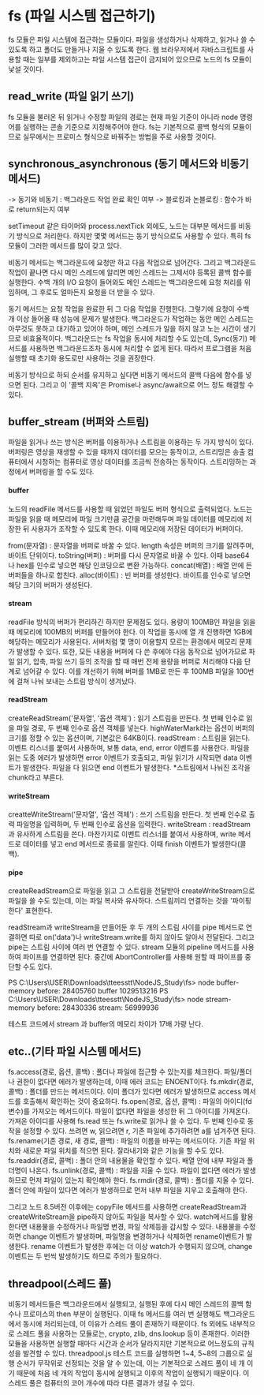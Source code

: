 # fs (파일 시스템 접근하기)

fs 모듈은 파일 시스템에 접근하는 모듈이다. 파일을 생성하거나 삭제하고, 읽거나 쓸 수 있도록 하고 폴더도 만들거나 지울 수 있도록 한다.
웹 브라우저에서 자바스크립트를 사용할 때는 일부를 제외하고는 파일 시스템 접근이 금지되어 있으므로 노드의 fs 모듈이 낯설 것이다.


## read_write (파일 읽기 쓰기)

fs 모듈을 불러온 뒤 읽거나 수정할 파일의 경로는 현재 파일 기준이 아니라 node 명령어를 실행하는 콘솔 기준으로 지정해주어야 한다.
fs는 기본적으로 콜백 형식의 모듈이므로 실무에서는 프로미스 형식으로 바꿔주는 방법을 주로 사용할 것이다.

## synchronous_asynchronous (동기 메서드와 비동기 메서드)
-> 동기와 비동기 : 백그라운드 작업 완료 확인 여부
-> 블로킹과 논블로킹 : 함수가 바로 return되는지 여부

setTimeout 같은 타이머와 process.nextTick 외에도, 노드는 대부분 메서드를 비동기 방식으로 처리한다. 하지만 몇몇 메서드는 동기 방식으로도 사용할 수 있다. 특히 fs 모듈이 그러한 메서드를 많이 갖고 있다.

비동기 메서드는 백그라운드에 요청만 하고 다음 작업으로 넘어간다. 그리고 백그라운드 작업이 끝나면 다시 메인 스레드에 알리면 메인 스레드는 그제서야 등록된 콜백 함수를 실행한다. 수백 개의 I/O 요청이 들어와도 메인 스레드는 백그라운드에 요청 처리를 위임하며, 그 후로도 얼마든지 요청을 더 받을 수 있다.

동기 메서드는 요청 작업을 완료한 뒤 그 다음 작업을 진행한다. 그렇기에 요청이 수백 개 이상 들어올 때 성능에 문제가 발생한다. 백그라운드가 작업하는 동안 메인 스레드는 아무것도 못하고 대기하고 있어야 하며, 메인 스레드가 일을 하지 않고 노는 시간이 생기므로 비효율적이다. 백그라운드는 fs 작업을 동시에 처리할 수도 있는데, Sync(동기) 메서드를 사용하면 백그라운드조차 동시에 처리할 수 없게 된다. 따라서 프로그램을 처음 실행할 때 초기화 용도로만 사용하는 것을 권장한다.

비동기 방식으로 하되 순서를 유지하고 싶다면 비동기 메서드의 콜백 다음에 함수를 넣으면 된다. 그리고 이 '콜백 지옥'은 Promise나 async/await으로 어느 정도 해결할 수 있다.

## buffer_stream (버퍼와 스트림)

파일을 읽거나 쓰는 방식은 버퍼를 이용하거나 스트림을 이용하는 두 가지 방식이 있다. 버퍼링은 영상을 재생할 수 있을 때까지 데이터를 모으는 동작이고, 스트리밍은 송출 컴퓨터에서 시청하는 컴퓨터로 영상 데이터를 조금씩 전송하는 동작이다. 스트리밍하는 과정에서 버퍼링을 할 수도 있다.

#### buffer
노드의 readFile 메서드를 사용할 때 읽었던 파일도 버퍼 형식으로 출력되었다. 노드는 파일을 읽을 때 메모리에 파일 크기만큼 공간을 마련해두며 파일 데이터를 메모리에 저장한 뒤 사용자가 조작할 수 있도록 한다. 이때 메모리에 저장된 데이터가 버퍼이다.

from(문자열) : 문자열을 버퍼로 바꿀 수 있다. length 속성은 버퍼의 크기를 알려주며, 바이트 단위이다.
toString(버퍼) : 버퍼를 다시 문자열로 바꿀 수 있다. 이때 base64 나 hex를 인수로 넣으면 해당 인코딩으로 변환 가능하다.
concat(배열) : 배열 안에 든 버퍼들을 하나로 합친다.
alloc(바이트) : 빈 버퍼를 생성한다. 바이트를 인수로 넣으면 해당 크기의 버퍼가 생성된다.

#### stream
readFile 방식의 버퍼가 편리하긴 하지만 문제점도 있다. 용량이 100MB인 파일을 읽을 때 메모리에 100MB의 버퍼를 만들어야 한다. 이 작업을 동시에 열 개 진행하면 1GB에 해당하는 메모리가 사용된다. 서버처럼 몇 명이 이용할지 모르는 환경에서 메모리 문제가 발생할 수 있다. 또한, 모든 내용을 버퍼에 다 쓴 후에야 다음 동작으로 넘어가므로 파일 읽기, 압축, 파일 쓰기 등의 조작을 할 때 매번 전체 용량을 버퍼로 처리해야 다음 단계로 넘어갈 수 있다. 이를 개선하기 위해 버퍼를 1MB로 만든 후 100MB 파일을 100번에 걸쳐 나눠 보내는 스트림 방식이 생겨났다.

#### readStream
createReadStream('문자열', '옵션 객체') : 읽기 스트림을 만든다. 첫 번째 인수로 읽을 파일 경로, 두 번째 인수로 옵션 객체를 넣는다. highWaterMark라는 옵션이 버퍼의 크기를 정할 수 있는 옵션이며, 기본값은 64KB이다.
readStream : 스트림을 읽는다. 이벤트 리스너를 붙여서 사용하며, 보통 data, end, error 이벤트를 사용한다. 파일을 읽는 도중 에러가 발생하면 error 이벤트가 호출되고, 파일 읽기가 시작되면 data 이벤트가 발생한다. 파일을 다 읽으면 end 이벤트가 발생한다.
*스트림에서 나눠진 조각을 chunk라고 부른다.

#### writeStream
creatteWriteStream('문자열', '옵션 객체') : 쓰기 스트림을 만든다. 첫 번째 인수로 출력 파일명을 입력하며, 두 번째 인수로 옵션을 입력한다.
writeStream : readStream과 유사하게 스트림을 쓴다. 마찬가지로 이벤트 리스너를 붙여서 사용하며, write 메서드로 데이터를 넣고 end 메서드로 종료를 알린다. 이때 finish 이벤트가 발생한다(콜백).

#### pipe
createReadStream으로 파일을 읽고 그 스트림을 전달받아 createWriteStream으로 파일을 쓸 수도 있는데, 이는 파일 복사와 유사하다. 스트림끼리 연결하는 것을 '파이핑한다' 표현한다.

readStream과 writeStream을 만들어둔 후 두 개의 스트림 사이를 pipe 메서드로 연결하면 따로 on('data')나 writeStream.write를 하지 않아도 알아서 전달된다. 그리고 pipe는 스트림 사이에 여러 번 연결할 수 있다. stream 모듈의 pipeline 메서드를 사용하여 파이프를 연결하면 된다. 중간에 AbortController를 사용해 원할 때 파이프를 중단할 수도 있다.


PS C:\Users\USER\Downloads\tteesstt\NodeJS_Study\fs> node buffer-memory
before:  28405760
buffer 1029513216
PS C:\Users\USER\Downloads\tteesstt\NodeJS_Study\fs> node stream-memory
before:  28430336
stream:  56999936

테스트 코드에서 stream 과 buffer의 메모리 차이가 17배 가량 난다.

## etc..(기타 파일 시스템 메서드)

fs.access(경로, 옵션, 콜백) : 폴더나 파일에 접근할 수 있는지를 체크한다. 파일/폴더나 권한이 없다면 에러가 발생하는데, 이때 에러 코드는 ENOENT이다.
fs.mkdir(경로, 콜백) : 폴더를 만드는 메서드이다. 이미 폴더가 있다면 에러가 발생하므로 access 메서드를 호출해서 확인하는 것이 중요하다.
fs.open(경로, 옵션, 콜백) : 파일의 아이디(fd 변수)를 가져오는 메서드이다. 파일이 없다면 파일을 생성한 뒤 그 아이디를 가져온다. 가져온 아이디를 사용해 fs.read 또는 fs.write로 읽거나 쓸 수 있다. 두 번째 인수로 동작을 설정할 수 있다. 쓰려면 w, 읽으려면 r,  기존 파일에 추가하려면 a를 넘겨주면 된다.
fs.rename(기존 경로, 새 경로, 콜백) : 파일의 이름을 바꾸는 메서드이다. 기존 파일 위치와 새로운 파일 위치를 적으면 된다. 잘라내기와 같은 기능을 할 수도 있다.
fs.readdir(경로, 콜백) : 폴더 안의 내용물을 확인할 수 있다. 배열 안에 내부 파일과 폴더명이 나온다.
fs.unlink(경로, 콜백) : 파일을 지울 수 있다. 파일이 없다면 에러가 발생하므로 먼저 파일이 있는지 확인해야 한다.
fs.rmdir(경로, 콜백) : 폴더를 지울 수 있다. 폴더 안에 파일이 있다면 에러가 발생하므로 먼저 내부 파일을 지우고 호출해야 한다.

그리고 노드 8.5버전 이후에는 copyFile 메서드를 사용하면 createReadStream과 createWriteStream을 pipe하지 않아도 파일을 복사할 수 있다.
watch메서드를 활용한다면 내용물을 수정하거나 파일명 변경, 파일 삭제등을 감시할 수 있다. 내용물을 수정하면 change 이벤트가 발생하며, 파일명을 변경하거나 삭제하면 rename이벤트가 발생한다. rename 이벤트가 발생한 후에는 더 이상 watch가 수행되지 않으며, change 이벤트는 두 번씩 발생하기도 하므로 주의가 필요하다.

## threadpool(스레드 풀)

비동기 메서드들은 백그라운드에서 실행되고, 실행된 후에 다시 메인 스레드의 콜백 함수나 프로미스의 then 부분이 실행된다. 이때 fs 메서드를 여러 번 실행해도 백그라운드에서 동시에 처리되는데, 이 이유가 스레드 풀이 존재하기 때문이다.
fs 외에도 내부적으로 스레드 풀을 사용하는 모듈로는, crypto, zlib, dns.lookup 등이 존재한다.
이러한 모듈을 사용하면 실행할 때마다 시간과 순서가 달라지지만 기본적으로 어느정도의 규칙성을 발견할 수 있다. threadpool.js 테스트 코드를 실행하면 1~4, 5~8의 그룹으로 실행 순서가 무작위로 선정되는 것을 알 수 있는데, 이는 기본적으로 스레드 풀이 네 개 이기 때문에 처음 네 개의 작업이 동시에 실행되고 이후의 작업이 실행되기 때문이다. 이 스레드 풀은 컴퓨터의 코어 개수에 따라 다른 결과가 생길 수 있다.